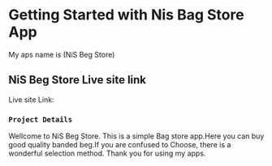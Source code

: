 # Getting Started with Nis Bag Store App
My aps name is (NiS Beg Store)


## NiS Beg Store Live site link

Live site Link:

### `Project Details`

Wellcome to NiS Beg Store. This is a simple Bag store app.Here you can buy good quality banded beg.If you are confused to Choose, there is a wonderful selection method.
Thank you  for using my apps.



